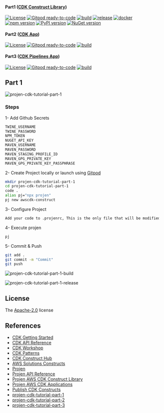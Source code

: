 #### Part1 ([CDK Construct Library])
[![License](https://img.shields.io/badge/License-Apache%202.0-yellowgreen.svg)](https://opensource.org/licenses/Apache-2.0)
[![Gitpod ready-to-code](https://img.shields.io/badge/Gitpod-ready--to--code-blue?logo=gitpod)](https://gitpod.io/#https://github.com/AymanZahran/projen-cdk-tutorial-part-1)
[![build](https://github.com/AymanZahran/projen-cdk-tutorial-part-1/actions/workflows/build.yml/badge.svg)](https://github.com/AymanZahran/projen-cdk-tutorial-part-1/actions/workflows/build.yml)
[![release](https://github.com/AymanZahran/projen-cdk-tutorial-part-1/actions/workflows/release.yml/badge.svg)](https://github.com/AymanZahran/projen-cdk-tutorial-part-1/actions/workflows/release.yml)
[![docker](https://img.shields.io/badge/docker-jsii%2Fsuperchain-brightgreen?logo=docker)](https://hub.docker.com/r/jsii/superchain)
[![npm version](https://badge.fury.io/js/fastfargate.svg)](https://badge.fury.io/js/fastfargate)
[![PyPI version](https://badge.fury.io/py/fastfargate.svg)](https://badge.fury.io/py/fastfargate)
[![NuGet version](https://badge.fury.io/nu/fastfargate.svg)](https://badge.fury.io/nu/fastfargate)
#### Part2 ([CDK App])
[![License](https://img.shields.io/badge/License-Apache%202.0-yellowgreen.svg)](https://opensource.org/licenses/Apache-2.0)
[![Gitpod ready-to-code](https://img.shields.io/badge/Gitpod-ready--to--code-blue?logo=gitpod)](https://gitpod.io/#https://github.com/AymanZahran/projen-cdk-tutorial-part-2)
[![build](https://github.com/AymanZahran/projen-cdk-tutorial-part-2/actions/workflows/build.yml/badge.svg)](https://github.com/AymanZahran/projen-cdk-tutorial-part-2/actions/workflows/build.yml)
#### Part3 ([CDK Pipelines App])
[![License](https://img.shields.io/badge/License-Apache%202.0-yellowgreen.svg)](https://opensource.org/licenses/Apache-2.0)
[![Gitpod ready-to-code](https://img.shields.io/badge/Gitpod-ready--to--code-blue?logo=gitpod)](https://gitpod.io/#https://github.com/AymanZahran/projen-cdk-tutorial-part-3)
[![build](https://github.com/AymanZahran/projen-cdk-tutorial-part-3/actions/workflows/build.yml/badge.svg)](https://github.com/AymanZahran/projen-cdk-tutorial-part-3/actions/workflows/build.yml)
## Part 1
![projen-cdk-tutorial-part-1](https://projen-cdk-tutorial.s3.amazonaws.com/projen-cdk-tutorial-part-1.png)

### Steps
1- Add Github Secrets
```sh
TWINE_USERNAME
TWINE_PASSWORD
NPM_TOKEN
NUGET_API_KEY
MAVEN_USERNAME
MAVEN_PASSWORD
MAVEN_STAGING_PROFILE_ID
MAVEN_GPG_PRIVATE_KEY
MAVEN_GPG_PRIVATE_KEY_PASSPHRASE
```
2- Create Project locally or launch using [Gitpod]

```sh
mkdir projen-cdk-tutorial-part-1
cd projen-cdk-tutorial-part-1
code .
alias pj="npx projen"
pj new awscdk-construct
```
3- Configure Project
```sh
Add your code to .projenrc, This is the only file that will be modified. During projen it will scaffold your whole project including what you are reading right now ! :)
```
4- Execute projen
```sh
pj
```
5- Commit & Push
```sh
git add .
git commit -m "Commit"
git push
```
![projen-cdk-tutorial-part-1-build](https://projen-cdk-tutorial.s3.amazonaws.com/projen-cdk-tutorial-part-1-build.PNG)

![projen-cdk-tutorial-part-1-release](https://projen-cdk-tutorial.s3.amazonaws.com/projen-cdk-tutorial-part-1-release.PNG)

## License
The [Apache-2.0] license

## References
- [CDK Getting Started]
- [CDK API Reference]
- [CDK Workshop]
- [CDK Patterns]
- [CDK Construct Hub]
- [AWS Solutions Constructs]
- [Projen]
- [Projen API Reference]
- [Projen AWS CDK Construct Library]
- [Projen AWS CDK Applications]
- [Publish CDK Constructs]
- [projen-cdk-tutorial-part-1]
- [projen-cdk-tutorial-part-2]
- [projen-cdk-tutorial-part-3]

[CDK Construct Library]: https://github.com/AymanZahran/projen-cdk-tutorial-part-1
[CDK App]: https://github.com/AymanZahran/projen-cdk-tutorial-part-2
[CDK Pipelines App]: https://github.com/AymanZahran/projen-cdk-tutorial-part-3
[Gitpod]: https://gitpod.io/#https://github.com/AymanZahran/projen-cdk-tutorial-part-1
[Apache-2.0]: https://github.com/AymanZahran/projen-cdk-tutorial-part-1/blob/master/LICENSE
[CDK Getting Started]: https://docs.aws.amazon.com/cdk/v2/guide/getting_started.html
[CDK API Reference]: https://docs.aws.amazon.com/cdk/api/v2/
[CDK Workshop]: https://cdkworkshop.com/
[CDK Patterns]: https://cdkpatterns.com/
[CDK Construct Hub]: https://constructs.dev/
[AWS Solutions Constructs]: https://docs.aws.amazon.com/solutions/latest/constructs/welcome.html
[Projen]: https://github.com/projen/projen
[Projen API Reference]: https://projen.io/api/API.html
[Projen AWS CDK Construct Library]: https://projen.io/awscdk-construct.html
[Projen AWS CDK Applications]: https://projen.io/awscdk-apps.html
[Publish CDK Constructs]: https://github.com/seeebiii/projen-test
[projen-cdk-tutorial-part-1]: https://github.com/AymanZahran/projen-cdk-tutorial-part-1
[projen-cdk-tutorial-part-2]: https://github.com/AymanZahran/projen-cdk-tutorial-part-2
[projen-cdk-tutorial-part-3]: https://github.com/AymanZahran/projen-cdk-tutorial-part-3